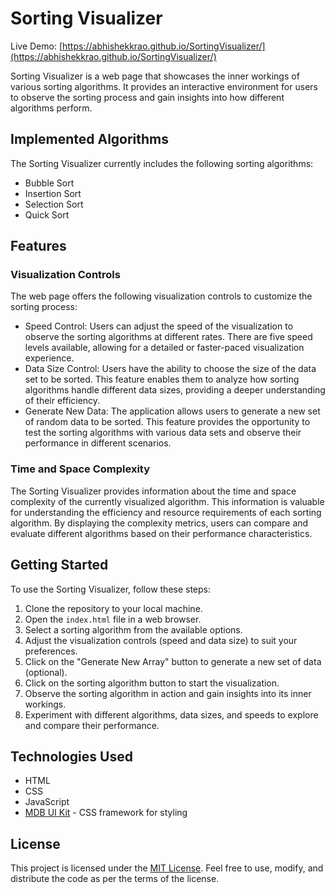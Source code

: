 # Sorting Visualizer

Live Demo: [https://abhishekkrao.github.io/SortingVisualizer/](https://abhishekkrao.github.io/SortingVisualizer/)

Sorting Visualizer is a web page that showcases the inner workings of various sorting algorithms. It provides an interactive environment for users to observe the sorting process and gain insights into how different algorithms perform.

## Implemented Algorithms

The Sorting Visualizer currently includes the following sorting algorithms:

- Bubble Sort
- Insertion Sort
- Selection Sort
- Quick Sort

## Features

### Visualization Controls

The web page offers the following visualization controls to customize the sorting process:

- Speed Control: Users can adjust the speed of the visualization to observe the sorting algorithms at different rates. There are five speed levels available, allowing for a detailed or faster-paced visualization experience.
- Data Size Control: Users have the ability to choose the size of the data set to be sorted. This feature enables them to analyze how sorting algorithms handle different data sizes, providing a deeper understanding of their efficiency.
- Generate New Data: The application allows users to generate a new set of random data to be sorted. This feature provides the opportunity to test the sorting algorithms with various data sets and observe their performance in different scenarios.

### Time and Space Complexity

The Sorting Visualizer provides information about the time and space complexity of the currently visualized algorithm. This information is valuable for understanding the efficiency and resource requirements of each sorting algorithm. By displaying the complexity metrics, users can compare and evaluate different algorithms based on their performance characteristics.

## Getting Started

To use the Sorting Visualizer, follow these steps:

1. Clone the repository to your local machine.
2. Open the `index.html` file in a web browser.
3. Select a sorting algorithm from the available options.
4. Adjust the visualization controls (speed and data size) to suit your preferences.
5. Click on the "Generate New Array" button to generate a new set of data (optional).
6. Click on the sorting algorithm button to start the visualization.
7. Observe the sorting algorithm in action and gain insights into its inner workings.
8. Experiment with different algorithms, data sizes, and speeds to explore and compare their performance.

## Technologies Used

- HTML
- CSS
- JavaScript
- [MDB UI Kit](https://mdbootstrap.com/docs/standard/) - CSS framework for styling

## License

This project is licensed under the [MIT License](LICENSE). Feel free to use, modify, and distribute the code as per the terms of the license.
